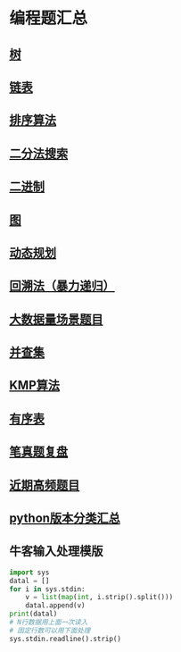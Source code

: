 # 编程题汇总

## [树](https://github.com/lionel-sun/Interview_Resources/blob/master/algorithm/binary_tree.md)

## [链表](https://github.com/lionel-sun/Interview_Resources/blob/master/algorithm/linked_list.md)

## [排序算法](https://github.com/lionel-sun/Interview_Resources/blob/master/algorithm/sort.md)

## [二分法搜索](https://github.com/lionel-sun/Interview_Resources/blob/master/algorithm/binary_search.md)

## [二进制](https://github.com/lionel-sun/Interview_Resources/blob/master/algorithm/binary_op.md)

## [图](https://github.com/lionel-sun/Interview_Resources/blob/master/algorithm/graph.md)

## [动态规划](https://github.com/lionel-sun/Interview_Resources/blob/master/algorithm/dp.md)

## [回溯法（暴力递归）](https://github.com/lionel-sun/Interview_Resources/blob/master/algorithm/backtrack.md)

## [大数据量场景题目](https://github.com/lionel-sun/Interview_Resources/blob/master/algorithm/bigdata.md)

## [并查集](https://github.com/lionel-sun/Interview_Resources/blob/master/algorithm/union_find.md)

## [KMP算法](https://github.com/lionel-sun/Interview_Resources/blob/master/algorithm/KMP.md)

## [有序表](https://github.com/lionel-sun/Interview_Resources/blob/master/algorithm/orderlist.md)

## [笔真题复盘](https://github.com/lionel-sun/Interview_Resources/blob/master/algorithm/OJcollection.md)

## [近期高频题目](https://github.com/afatcoder/LeetcodeTop)

## [python版本分类汇总](https://github.com/dashidhy/algorithm-pattern-python)

## 牛客输入处理模版

```Python
import sys
datal = []
for i in sys.stdin:
    v = list(map(int, i.strip().split()))
    datal.append(v)
print(datal)
# N行数据用上面一次读入
# 固定行数可以用下面处理
sys.stdin.readline().strip()
```
